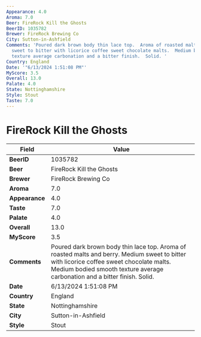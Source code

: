 ```yaml
---
Appearance: 4.0
Aroma: 7.0
Beer: FireRock Kill the Ghosts
BeerID: 1035782
Brewer: FireRock Brewing Co
City: Sutton-in-Ashfield
Comments: 'Poured dark brown body thin lace top.  Aroma of roasted malts and berry.  Medium
  sweet to bitter with licorice coffee sweet chocolate malts.  Medium bodied smooth
  texture average carbonation and a bitter finish.  Solid. '
Country: England
Date: '"6/13/2024 1:51:08 PM"'
MyScore: 3.5
Overall: 13.0
Palate: 4.0
State: Nottinghamshire
Style: Stout
Taste: 7.0
---
```


# FireRock Kill the Ghosts

| Field         | Value |
|---------------|-------|
| **BeerID** | 1035782 |
| **Beer** | FireRock Kill the Ghosts |
| **Brewer** | FireRock Brewing Co |
| **Aroma** | 7.0 |
| **Appearance** | 4.0 |
| **Taste** | 7.0 |
| **Palate** | 4.0 |
| **Overall** | 13.0 |
| **MyScore** | 3.5 |
| **Comments** | Poured dark brown body thin lace top.  Aroma of roasted malts and berry.  Medium sweet to bitter with licorice coffee sweet chocolate malts.  Medium bodied smooth texture average carbonation and a bitter finish.  Solid.  |
| **Date** | 6/13/2024 1:51:08 PM |
| **Country** | England |
| **State** | Nottinghamshire |
| **City** | Sutton-in-Ashfield |
| **Style** | Stout |

